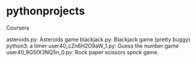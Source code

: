 # pythonprojects
Coursera

asteroids.py: Asteroids game
blackjack.py: Blackjack game (pretty buggy)
python3: a timer
user40_cZn6H2O9aW_1.py: Guess the number game
user40_9G5fX3NQ5n_0.py: Rock paper scissors spock game.
